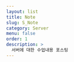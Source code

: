 ```yaml
---
layout: list
title: Note
slug: S_Note
category: Server
menu: false
order: 1
description: >
  서버에 대한 수업내용 포스팅
---
```

